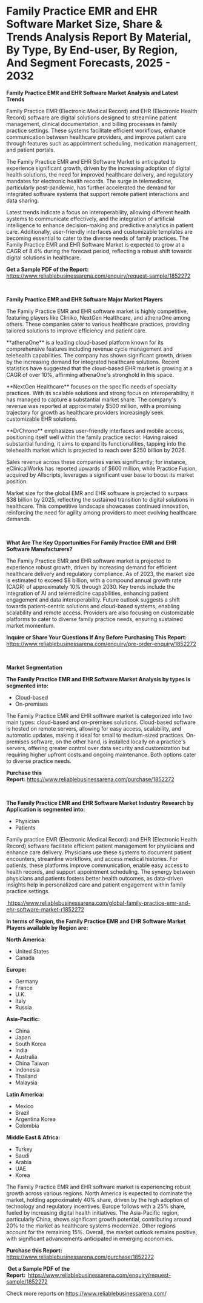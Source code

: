 <p><h1>Family Practice EMR and EHR Software Market Size, Share & Trends Analysis Report By Material, By Type, By End-user, By Region, And Segment Forecasts, 2025 - 2032</h1></p><p><strong>Family Practice EMR and EHR Software Market Analysis and Latest Trends</strong></p>
<p><p>Family Practice EMR (Electronic Medical Record) and EHR (Electronic Health Record) software are digital solutions designed to streamline patient management, clinical documentation, and billing processes in family practice settings. These systems facilitate efficient workflows, enhance communication between healthcare providers, and improve patient care through features such as appointment scheduling, medication management, and patient portals.</p><p>The Family Practice EMR and EHR Software Market is anticipated to experience significant growth, driven by the increasing adoption of digital health solutions, the need for improved healthcare delivery, and regulatory mandates for electronic health records. The surge in telemedicine, particularly post-pandemic, has further accelerated the demand for integrated software systems that support remote patient interactions and data sharing.</p><p>Latest trends indicate a focus on interoperability, allowing different health systems to communicate effectively, and the integration of artificial intelligence to enhance decision-making and predictive analytics in patient care. Additionally, user-friendly interfaces and customizable templates are becoming essential to cater to the diverse needs of family practices. The Family Practice EMR and EHR Software Market is expected to grow at a CAGR of 8.4% during the forecast period, reflecting a robust shift towards digital solutions in healthcare.</p></p>
<p><strong>Get a Sample PDF of the Report:&nbsp;</strong> <a href="https://www.reliablebusinessarena.com/enquiry/request-sample/1852272?utm_campaign=3021&utm_medium=2&utm_source=Github&utm_content=ia&utm_term=11032025&utm_id=family-practice-emr-and-ehr-software">https://www.reliablebusinessarena.com/enquiry/request-sample/1852272</a></p>
<p>&nbsp;</p>
<p><strong>Family Practice EMR and EHR Software Major Market Players</strong></p>
<p><p>The Family Practice EMR and EHR software market is highly competitive, featuring players like Cliniko, NextGen Healthcare, and athenaOne among others. These companies cater to various healthcare practices, providing tailored solutions to improve efficiency and patient care.</p><p>**athenaOne** is a leading cloud-based platform known for its comprehensive features including revenue cycle management and telehealth capabilities. The company has shown significant growth, driven by the increasing demand for integrated healthcare solutions. Recent statistics have suggested that the cloud-based EHR market is growing at a CAGR of over 10%, affirming athenaOne's stronghold in this space.</p><p>**NextGen Healthcare** focuses on the specific needs of specialty practices. With its scalable solutions and strong focus on interoperability, it has managed to capture a substantial market share. The company's revenue was reported at approximately $500 million, with a promising trajectory for growth as healthcare providers increasingly seek customizable EHR solutions.</p><p>**DrChrono** emphasizes user-friendly interfaces and mobile access, positioning itself well within the family practice sector. Having raised substantial funding, it aims to expand its functionalities, tapping into the telehealth market which is projected to reach over $250 billion by 2026.</p><p>Sales revenue across these companies varies significantly; for instance, eClinicalWorks has reported upwards of $600 million, while Practice Fusion, acquired by Allscripts, leverages a significant user base to boost its market position. </p><p>Market size for the global EMR and EHR software is projected to surpass $38 billion by 2025, reflecting the sustained transition to digital solutions in healthcare. This competitive landscape showcases continued innovation, reinforcing the need for agility among providers to meet evolving healthcare demands.</p></p>
<p>&nbsp;</p>
<p><strong>What Are The Key Opportunities For Family Practice EMR and EHR Software Manufacturers?</strong></p>
<p><p>The Family Practice EMR and EHR software market is projected to experience robust growth, driven by increasing demand for efficient healthcare delivery and regulatory compliance. As of 2023, the market size is estimated to exceed $8 billion, with a compound annual growth rate (CAGR) of approximately 10% through 2030. Key trends include the integration of AI and telemedicine capabilities, enhancing patient engagement and data interoperability. Future outlook suggests a shift towards patient-centric solutions and cloud-based systems, enabling scalability and remote access. Providers are also focusing on customizable platforms to cater to diverse family practice needs, ensuring sustained market momentum.</p></p>
<p><strong>Inquire or Share Your Questions If Any Before Purchasing This Report:</strong> <a href="https://www.reliablebusinessarena.com/enquiry/pre-order-enquiry/1852272?utm_campaign=3021&utm_medium=2&utm_source=Github&utm_content=ia&utm_term=11032025&utm_id=family-practice-emr-and-ehr-software">https://www.reliablebusinessarena.com/enquiry/pre-order-enquiry/1852272</a></p>
<p>&nbsp;</p>
<p><strong>Market Segmentation</strong></p>
<p><strong>The Family Practice EMR and EHR Software Market Analysis by types is segmented into:</strong></p>
<p><ul><li>Cloud-based</li><li>On-premises</li></ul></p>
<p><p>The Family Practice EMR and EHR software market is categorized into two main types: cloud-based and on-premises solutions. Cloud-based software is hosted on remote servers, allowing for easy access, scalability, and automatic updates, making it ideal for small to medium-sized practices. On-premises software, on the other hand, is installed locally on a practice's servers, offering greater control over data security and customization but requiring higher upfront costs and ongoing maintenance. Both options cater to diverse practice needs.</p></p>
<p><strong>Purchase this Report:&nbsp;</strong><a href="https://www.reliablebusinessarena.com/purchase/1852272?utm_campaign=3021&utm_medium=2&utm_source=Github&utm_content=ia&utm_term=11032025&utm_id=family-practice-emr-and-ehr-software">https://www.reliablebusinessarena.com/purchase/1852272</a></p>
<p>&nbsp;</p>
<p><strong>The Family Practice EMR and EHR Software Market Industry Research by Application is segmented into:</strong></p>
<p><ul><li>Physician</li><li>Patients</li></ul></p>
<p><p>Family practice EMR (Electronic Medical Record) and EHR (Electronic Health Record) software facilitate efficient patient management for physicians and enhance care delivery. Physicians use these systems to document patient encounters, streamline workflows, and access medical histories. For patients, these platforms improve communication, enable easy access to health records, and support appointment scheduling. The synergy between physicians and patients fosters better health outcomes, as data-driven insights help in personalized care and patient engagement within family practice settings.</p></p>
<p><a href="https://www.reliablebusinessarena.com/global-family-practice-emr-and-ehr-software-market-r1852272?utm_campaign=3021&utm_medium=2&utm_source=Github&utm_content=ia&utm_term=11032025&utm_id=family-practice-emr-and-ehr-software">&nbsp;https://www.reliablebusinessarena.com/global-family-practice-emr-and-ehr-software-market-r1852272</a></p>
<p><strong>In terms of Region, the Family Practice EMR and EHR Software Market Players available by Region are:</strong></p>
<p>
    <p> <strong> North America: </strong>
        <ul>
            <li>United States</li>
            <li>Canada</li>
        </ul>
        </p> 
    <p> <strong> Europe: </strong>
        <ul>
            <li>Germany</li>
            <li>France</li>
            <li>U.K.</li>
            <li>Italy</li>
            <li>Russia</li>
        </ul>
        </p> 
    <p> <strong> Asia-Pacific: </strong>
        <ul>
            <li>China</li>
            <li>Japan</li>
            <li>South Korea</li>
            <li>India</li>
            <li>Australia</li>
            <li>China Taiwan</li>
            <li>Indonesia</li>
            <li>Thailand</li>
            <li>Malaysia</li>
        </ul>
        </p> 
    <p> <strong> Latin America: </strong>
        <ul>
            <li>Mexico</li>
            <li>Brazil</li>
            <li>Argentina Korea</li>
            <li>Colombia</li>
        </ul>
        </p> 
    <p> <strong> Middle East & Africa: </strong>
        <ul>
            <li>Turkey</li>
            <li>Saudi</li>
            <li>Arabia</li>
            <li>UAE</li>
            <li>Korea</li>
        </ul>
    </p>
    </p>
<p><p>The Family Practice EMR and EHR software market is experiencing robust growth across various regions. North America is expected to dominate the market, holding approximately 40% share, driven by the high adoption of technology and regulatory incentives. Europe follows with a 25% share, fueled by increasing digital health initiatives. The Asia-Pacific region, particularly China, shows significant growth potential, contributing around 20% to the market as healthcare systems modernize. Other regions account for the remaining 15%. Overall, the market outlook remains positive, with significant advancements anticipated in emerging economies.</p></p>
<p><strong>Purchase this Report: </strong><a href="https://www.reliablebusinessarena.com/purchase/1852272?utm_campaign=3021&utm_medium=2&utm_source=Github&utm_content=ia&utm_term=11032025&utm_id=family-practice-emr-and-ehr-software">https://www.reliablebusinessarena.com/purchase/1852272</a></p>
<p>&nbsp;<strong>Get a Sample PDF of the Report:&nbsp;&nbsp;</strong><a href="https://www.reliablebusinessarena.com/enquiry/request-sample/1852272?utm_campaign=3021&utm_medium=2&utm_source=Github&utm_content=ia&utm_term=11032025&utm_id=family-practice-emr-and-ehr-software">https://www.reliablebusinessarena.com/enquiry/request-sample/1852272</a></p>
<p><strong></strong></p>
<p>Check more reports on <a href="https://www.reliablebusinessarena.com/?utm_campaign=3021&utm_medium=2&utm_source=Github&utm_content=ia&utm_term=11032025&utm_id=family-practice-emr-and-ehr-software">https://www.reliablebusinessarena.com/</a></p>